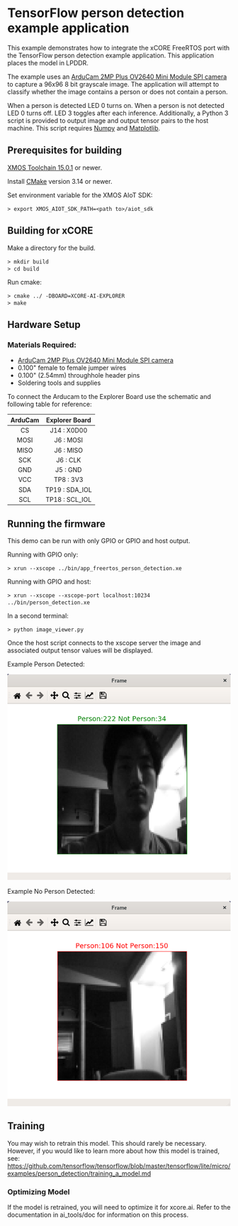 # TensorFlow person detection example application

This example demonstrates how to integrate the xCORE FreeRTOS port with the TensorFlow person detection example application.  This application places the model in LPDDR.

The example uses an [ArduCam 2MP Plus OV2640 Mini Module SPI camera](https://www.arducam.com/product/arducam-2mp-spi-camera-b0067-arduino/) to capture a 96x96 8 bit grayscale image.  The application will attempt to classify whether the image contains a person or does not contain a person.

When a person is detected LED 0 turns on.  When a person is not detected LED 0 turns off.  LED 3 toggles after each inference.  Additionally, a Python 3 script is provided to output image and output tensor pairs to the host machine.  This script requires [Numpy](https://numpy.org/) and [Matplotlib](https://matplotlib.org/).

## Prerequisites for building

[XMOS Toolchain 15.0.1](https://www.xmos.com/software/tools/) or newer.

Install [CMake](https://cmake.org/download/) version 3.14 or newer.

Set environment variable for the XMOS AIoT SDK:

    > export XMOS_AIOT_SDK_PATH=<path to>/aiot_sdk

## Building for xCORE

Make a directory for the build.

    > mkdir build
    > cd build

Run cmake:

    > cmake ../ -DBOARD=XCORE-AI-EXPLORER
    > make

## Hardware Setup

### Materials Required:
  * [ArduCam 2MP Plus OV2640 Mini Module SPI camera](https://www.arducam.com/product/arducam-2mp-spi-camera-b0067-arduino/)
  * 0.100" female to female jumper wires
  * 0.100" (2.54mm) throughhole header pins
  * Soldering tools and supplies

To connect the Arducam to the Explorer Board use the schematic and following table for reference:

| ArduCam  | Explorer Board |
|:--------:|:--------------:|
| CS       | J14 : X0D00    |
| MOSI     | J6 : MOSI      |
| MISO     | J6 : MISO      |
| SCK      | J6 : CLK       |
| GND      | J5 : GND       |
| VCC      | TP8 : 3V3      |
| SDA      | TP19 : SDA_IOL |
| SCL      | TP18 : SCL_IOL |

## Running the firmware

This demo can be run with only GPIO or GPIO and host output.

Running with GPIO only:

    > xrun --xscope ../bin/app_freertos_person_detection.xe

Running with GPIO and host:

    > xrun --xscope --xscope-port localhost:10234 ../bin/person_detection.xe

In a second terminal:

    > python image_viewer.py

Once the host script connects to the xscope server the image and associated output tensor values will be displayed.

Example Person Detected:

![person](images/person.png)

Example No Person Detected:

![not_person](images/not_person.png)

## Training

You may wish to retrain this model.  This should rarely be necessary. However, if you would like to learn more about how this model is trained, see: https://github.com/tensorflow/tensorflow/blob/master/tensorflow/lite/micro/examples/person_detection/training_a_model.md

### Optimizing Model

If the model is retrained, you will need to optimize it for xcore.ai.  Refer to the documentation in ai_tools/doc for information on this process.
